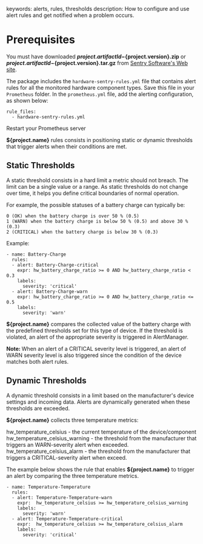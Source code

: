 keywords: alerts, rules, thresholds
description: How to configure and use alert rules and get notified when a problem occurs.

# Prerequisites

You must have downloaded **${project.artifactId}-${project.version}.zip** or **${project.artifactId}-${project.version}.tar.gz** from [Sentry Software's Web site](https://www.sentrysoftware.com/downloads/products-for-prometheus.html). 

The package includes the `hardware-sentry-rules.yml` file that contains alert rules for all the monitored hardware component types. Save this file in your `Prometheus` folder. In the `prometheus.yml` file, add the alerting configuration, as shown below:

```
rule_files:
  - hardware-sentry-rules.yml
```

Restart your Prometheus server

**${project.name}** rules consists in positioning static or dynamic thresholds that trigger alerts when their conditions are met.

## Static Thresholds

A static threshold consists in a hard limit a metric should not breach. The limit can be a single value or a range. As static thresholds do not change over time, it helps you define critical boundaries of normal operation.

For example, the possible statuses of a battery charge can typically be:

    0 (OK) when the battery charge is over 50 % (0.5)
    1 (WARN) when the battery charge is below 50 % (0.5) and above 30 % (0.3)
    2 (CRITICAL) when the battery charge is below 30 % (0.3)

Example:

```
- name: Battery-Charge
  rules:
  - alert: Battery-Charge-critical
    expr: hw_battery_charge_ratio >= 0 AND hw_battery_charge_ratio < 0.3
    labels:
      severity: 'critical'
  - alert: Battery-Charge-warn
    expr: hw_battery_charge_ratio >= 0 AND hw_battery_charge_ratio <= 0.5
    labels:
      severity: 'warn'
```

**${project.name}** compares the collected value of the battery charge with the predefined thresholds set for this type of device. If the threshold is violated, an alert of the appropriate severity is triggered in AlertManager.

<div class="alert alert-info"><i class="icon-hand-up"></i><strong>Note: </strong> When an alert of a CRITICAL severity level is triggered, an alert of WARN severity level is also triggered since the condition of the device matches both alert rules.</div>

## Dynamic Thresholds

A dynamic threshold consists in a limit based on the manufacturer's device settings and incoming data. Alerts are dynamically generated when these thresholds are exceeded.

**${project.name}** collects three temperature metrics:

hw_temperature_celsius - the current temperature of the device/component
hw_temperature_celsius_warning - the threshold from the manufacturer that triggers an WARN-severity alert when exceeded.
hw_temperature_celsius_alarm - the threshold from the manufacturer that triggers a CRITICAL-severity alert when exceed.

The example below shows the rule that enables  **${project.name}** to trigger an alert by comparing the three temperature metrics.

```
- name: Temperature-Temperature
  rules:
  - alert: Temperature-Temperature-warn
    expr:  hw_temperature_celsius >= hw_temperature_celsius_warning
    labels:
      severity: 'warn'
  - alert: Temperature-Temperature-critical
    expr:  hw_temperature_celsius >= hw_temperature_celsius_alarm
    labels:
      severity: 'critical'
```
